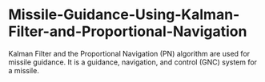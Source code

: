 # Missile-Guidance-Using-Kalman-Filter-and-Proportional-Navigation

Kalman Filter and the
Proportional Navigation (PN) algorithm are used for missile
guidance. It is a guidance, navigation, and control (GNC) system
for a missile.
